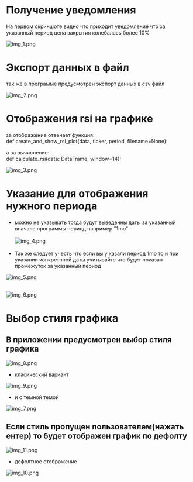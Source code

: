 # Получение уведомления

На первом скриншоте видно что приходит уведомление что за указанный период цена закрытия колебалась
более 10%

![img_1.png](img_1.png)

# Экспорт данных в файл

так же в программе предусмотрен экспорт данных в csv файл

![img_2.png](img_2.png)

# Отображения rsi на графике

за отображение отвечает функция: <br>
def create_and_show_rsi_plot(data, ticker, period, filename=None):

а за вычисление: <br>
def calculate_rsi(data: DataFrame, window=14):

![img_3.png](img_3.png)

# Указание для отображения нужного периода

- можно не указывать тогда будут выведенны даты за указанный вначале программы период например "1mo"<br>
  <br>
  ![img_4.png](img_4.png)<br>
  <br>
- Так же следует учесть что если вы у казали период 1mo то и при указании конкретнной даты учитывайте что будет показан
  промежуток за указанный период

![img_5.png](img_5.png)<br><br>

![img_6.png](img_6.png)

# Выбор стиля графика

## В приложении предусмотрен выбор стиля графика <br>

![img_8.png](img_8.png)

- класический вариант

![img_9.png](img_9.png) <br>
- и с темной темой

![img_7.png](img_7.png)

## Если стиль пропущен пользователем(нажать ентер) то будет отображен график по дефолту

![img_11.png](img_11.png)

- дефолтное отображение

![img_10.png](img_10.png)